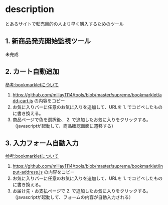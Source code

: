 # description  
とあるサイトで転売目的の人より早く購入するためのツール  

## 1. 新商品発売開始監視ツール

未完成

## 2. カート自動追加

[参考:bookmarkletについて](http://www.lifehacker.jp/2013/04/130402bookmarklet_matome.html)

1. https://github.com/millay1114/tools/blob/master/supreme/bookmarklet/add-cart.js の内容をコピー
2. お気に入りバーに任意のお気に入りを追加して、URLを 1. でコピペしたものに書き換える。
3. 商品ページで色を選択後、 2. で追加したお気に入りをクリックする。（javascriptが起動して、商品確認画面に遷移する）

## 3. 入力フォーム自動入力

[参考:bookmarkletについて](http://www.lifehacker.jp/2013/04/130402bookmarklet_matome.html)

1. https://github.com/millay1114/tools/blob/master/supreme/bookmarklet/input-address.js の内容をコピー
2. お気に入りバーに任意のお気に入りを追加して、URLを 1. でコピペしたものに書き換える。
3. お届け先・お支払ページで 2. で追加したお気に入りをクリックする。（javascriptが起動して、フォームの内容が自動入力される）


